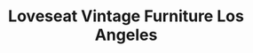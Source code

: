 ---
title: "Loveseat Vintage Furniture Los Angeles"
url: /los-angeles/loveseat-vintage-furniture-los-angeles/
shop: furniture
---